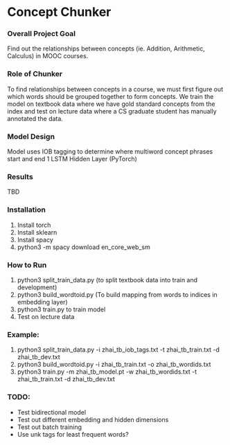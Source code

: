 # Concept Chunker

### Overall Project Goal
Find out the relationships between concepts (ie. Addition, Arithmetic, Calculus) in MOOC courses.

### Role of Chunker
To find relationships between concepts in a course, we must first figure out which words should be grouped together to form concepts. We train the model on textbook data where we have gold standard concepts from the index and test on lecture data where a CS graduate student has manually annotated the data.

### Model Design
Model uses IOB tagging to determine where multiword concept phrases start and end
1 LSTM Hidden Layer (PyTorch)

### Results
TBD

### Installation
1. Install torch
2. Install sklearn
3. Install spacy
4. python3 -m spacy download en_core_web_sm

### How to Run
1. python3 split_train_data.py (to split textbook data into train and development)
2. python3 build_wordtoid.py (To build mapping from words to indices in embedding layer)
3. python3 train.py to train model
4. Test on lecture data

### Example:
1. python3 split_train_data.py -i zhai_tb_iob_tags.txt -t zhai_tb_train.txt -d zhai_tb_dev.txt
2. python3 build_wordtoid.py -i zhai_tb_train.txt -o zhai_tb_wordids.txt
3. python3 train.py -m zhai_tb_model.pt -w zhai_tb_wordids.txt -t zhai_tb_train.txt -d zhai_tb_dev.txt

### TODO:
- Test bidirectional model
- Test out different embedding and hidden dimensions
- Test out batch training
- Use unk tags for least frequent words?